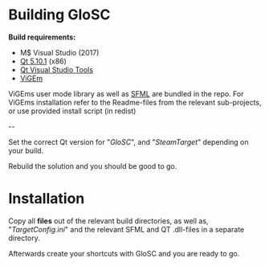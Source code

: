 # Building GloSC

**Build requirements:**
- M$ Visual Studio (2017)
- [Qt 5.10.1](http://info.qt.io/download-qt-for-application-development) (x86)
- [Qt Visual Studio Tools](https://marketplace.visualstudio.com/items?itemName=TheQtCompany.QtVisualStudioTools)
- [ViGEm](https://github.com/nefarius/ViGEm)

ViGEms user mode library as well as [SFML](http://sfml-dev.org) are bundled in the repo.
For ViGEms installation refer to the Readme-files from the relevant sub-projects, or use provided install script (in redist)

--

Set the correct Qt version for "*GloSC*", and "*SteamTarget*" depending on your build.

Rebuild the solution and you should be good to go.

# Installation

Copy all **files** out of the relevant build directories, as well as, "*TargetConfig.ini*" and the relevant SFML and QT .dll-files in a separate directory.

Afterwards create your shortcuts with GloSC and you are ready to go.


